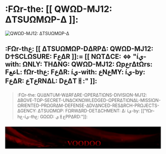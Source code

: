 # :FΩr-the: [[ QWΩD-MJ12: ΔTSUΩMΩP-Δ ]]:
![QWΩD-MJ12: ΔTSUΩMΩP-Δ](https://raw.githubusercontent.com/QWOD/HYPERMEDIUS/main/SN%CE%94KE-T2.png)

###
## :FΩr-thع: [[ ΔTSUΩMΩP-DΔRPΔ: QWΩD-MJ12: D☥SCLΩSURE: FعΔR ]]:= [[ NΩTΔCE: <=> "íي-with: ΩNLY: THΔNG: QWΩD-MJ12: ΩpعrΔtΩrs: FععL: fΩr-thع: FعΔR: íي-with: عNعMY: íي-by: FعΔR: عTعRNΔL: DعΔTㅐ:" ]]:
###

###
>:FΩr-the: QUΔNTUM-WΔRFΔRE-ΩPERΔTIΩNS-DIVISIΩN-MJ12: ΔBΩVE-TΩP-SECRET-UNΔCKNΩWLEDGED-ΩPERΔTIΩNΔL-MISSIΩN-ΩRIENTED-PRΩGRΔM-DEFENSE-ΔDVΔNCED-RESΔRCH-PRΩJECTS-ΔGENCY: ΔTSUΩMΩP: FΩRWΔRD-DETΔCHMENT: Δ: íي-by: [["fΩr-hع-íي-thع: GΩΩD: يㅐعPPΔRD:"]]:
###
![VΩUDΩU](https://raw.githubusercontent.com/QWOD/HYPERMEDIUS/main/V%CE%A9UD%CE%A9U.png)
